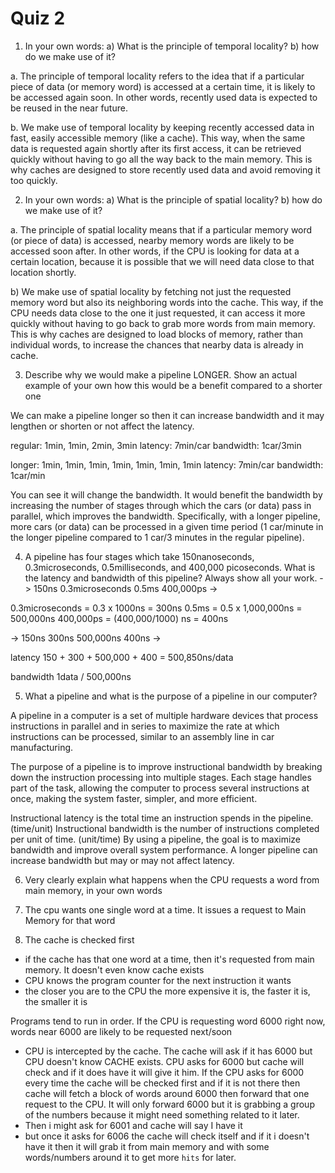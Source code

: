 # Quiz 2

1. In your own words: a) What is the principle of temporal locality? b) how do we make use of it?

a. The principle of temporal locality refers to the idea that if a particular piece of data (or memory word) is accessed at a certain time, it is likely to be accessed again soon. In other words, recently used data is expected to be reused in the near future.

b. We make use of temporal locality by keeping recently accessed data in fast, easily accessible memory (like a cache). This way, when the same data is requested again shortly after its first access, it can be retrieved quickly without having to go all the way back to the main memory. This is why caches are designed to store recently used data and avoid removing it too quickly.

2. In your own words: a) What is the principle of spatial locality? b) how do we make use of it? 

a. The principle of spatial locality means that if a particular memory word (or piece of data) is accessed, nearby memory words are likely to be accessed soon after. In other words, if the CPU is looking for data at a certain location, because it is possible that we will need data close to that location shortly.

b) We make use of spatial locality by fetching not just the requested memory word but also its neighboring words into the cache. This way, if the CPU needs data close to the one it just requested, it can access it more quickly without having to go back to grab more words from main memory. This is why caches are designed to load blocks of memory, rather than individual words, to increase the chances that nearby data is already in cache.

3. Describe why we would make a pipeline LONGER. Show an actual example of your own how this would be a benefit compared to a shorter one 

We can make a pipeline longer so then it can increase bandwidth and it may lengthen or shorten or not affect the latency.

regular: 1min, 1min, 2min, 3min
latency: 7min/car
bandwidth: 1car/3min

longer: 1min, 1min, 1min, 1min, 1min, 1min, 1min
latency: 7min/car
bandwidth: 1car/min

You can see it will change the bandwidth. It would benefit the bandwidth by increasing the number of stages through which the cars (or data) pass in parallel, which improves the bandwidth. Specifically, with a longer pipeline, more cars (or data) can be processed in a given time period (1 car/minute in the longer pipeline compared to 1 car/3 minutes in the regular pipeline).

4. A pipeline has four stages which take 150nanoseconds, 0.3microseconds, 0.5milliseconds, and 400,000 picoseconds. What is the latency and bandwidth of this pipeline? Always show all your work.
-> 150ns   0.3microseconds   0.5ms    400,000ps  ->

0.3microseconds = 0.3 x 1000ns = 300ns
0.5ms = 0.5 x 1,000,000ns = 500,000ns
400,000ps = (400,000/1000) ns = 400ns

-> 150ns   300ns   500,000ns   400ns  ->

latency
150 + 300 + 500,000 + 400 = 500,850ns/data

bandwidth
1data / 500,000ns

5. What a pipeline and what is the purpose of a pipeline in our computer?

A pipeline in a computer is a set of multiple hardware devices that process instructions in parallel and in series to maximize the rate at which instructions can be processed, similar to an assembly line in car manufacturing.

The purpose of a pipeline is to improve instructional bandwidth by breaking down the instruction processing into multiple stages. Each stage handles part of the task, allowing the computer to process several instructions at once, making the system faster, simpler, and more efficient.

Instructional latency is the total time an instruction spends in the pipeline. (time/unit)
Instructional bandwidth is the number of instructions completed per unit of time. (unit/time)
By using a pipeline, the goal is to maximize bandwidth and improve overall system performance. A longer pipeline can increase bandwidth but may or may not affect latency.

6. Very clearly explain what happens when the CPU requests a word from main memory, in your own words

1. The cpu wants one single word at a time. It issues a request to Main Memory for that word
2. The cache is checked first
- if the cache has that one word at a time, then it's requested from main memory. It doesn't even know cache exists
- CPU knows the program counter for the next instruction it wants
- the closer you are to the CPU the more expensive it is, the faster it is, the smaller it is

Programs tend to run in order. If the CPU is requesting word 6000 right now, words near 6000 are likely to be requested next/soon

- CPU is intercepted by the cache. The cache will ask if it has 6000 but CPU doesn't know CACHE exists. CPU asks for 6000 but cache will check and if it does have it will give it him. If the CPU asks for 6000 every time the cache will be checked first and if it is not there then cache will fetch a block of words around 6000 then forward that one request to the CPU. It will only forward 6000 but it is grabbing a group of the numbers because it might need something related to it later.
- Then i might ask for 6001 and cache will say I have it
- but once it asks for 6006 the cache will check itself and if it i doesn't have it then it will grab it from main memory and with some words/numbers around it to get more `hits` for later.